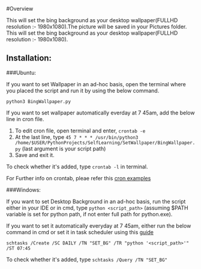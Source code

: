 #Overview

This will set the bing background as your desktop wallpaper(FULLHD resolution :- 1980x1080).The picture will be saved in your Pictures folder.
This will set the bing background as your desktop wallpaper(FULLHD resolution :- 1980x1080). 

## Installation:

###Ubuntu:

If you want to set Wallpaper in an ad-hoc basis, open the terminal where you placed the script and run it by using the below command.

`python3 BingWallpaper.py`

If you want to set wallpaper automatically everday at 7 45am, add the below line in cron file.

1. To edit cron file, open terminal and enter, `crontab -e`
2. At the last line, type `45 7 * * * /usr/bin/python3 /home/$USER/PythonProjects/SelfLearning/SetWallpaper/BingWallpaper.py` (last argument is your script path)
3. Save and exit it.

To check whether it's added, type `crontab -l` in terminal.

For Further info on crontab, pleae refer this [cron examples](http://www.thegeekstuff.com/2009/06/15-practical-crontab-examples)

###Windows:

If you want to set Desktop Background in an ad-hoc basis, run the script either in your IDE or in cmd, type `python <script_path>` (assuming $PATH variable is set for python path, if not enter full path for python.exe).

If you want to set it automatically everyday at 7 45am, either run the below command in cmd or set it in task scheduler using this [guide](http://tinyhacker.com/hacks/complete-guide-to-windows-7s-task-scheduler/)

`schtasks /Create /SC DAILY /TN "SET_BG" /TR "python '<script_path>'" /ST 07:45`

To check whether it's added, type `schtasks /Query /TN "SET_BG"`
